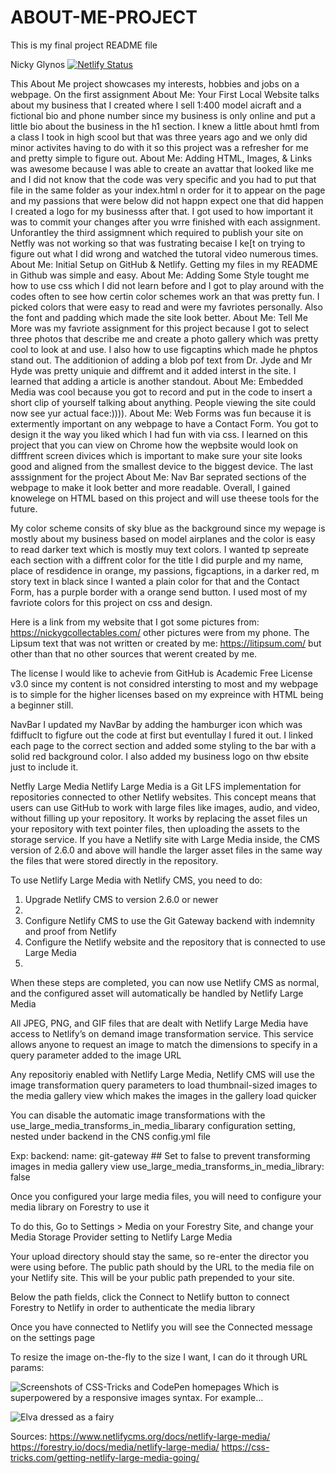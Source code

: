 # ABOUT-ME-PROJECT
This is my final project README file

Nicky Glynos
[![Netlify Status](https://api.netlify.com/api/v1/badges/86e95467-84fb-44df-9869-45f453a7f2c1/deploy-status)](https://app.netlify.com/sites/about-me-nickyg24/deploys)

This About Me project showcases my interests, hobbies and jobs on a webpage. On the first assignment About Me: Your First Local Website talks about my business that I created where I sell 1:400 model aicraft and a fictional bio and phone number since my business is only online and put a little bio about the business in the h1 section. I knew a little about hmtl from a class I took in high scool but that was three years ago and we only did minor activites having to do with it so this project was a refresher for me and pretty simple to figure out. About Me: Adding HTML, Images, & Links was awesome because I was able to create an avattar that looked like me and I did not know that the code was very specific and you had to put that file in the same folder as your index.html n order for it to appear on the page and my passions that were below did not happn expect one that did happen I created a logo for my businesss after that. I got used to how important it was to commit your changes after you wrre finished with each assignment. Unforantley the third assigmnent which required to publish your site on Netfly was not working so that was fustrating becaise I ke[t on trying to figure out what I did wrong and watched the tutoral video numerous times. About Me: Initial Setup on GitHub & Netlify. Getting my files in my README in Github was simple and easy. About Me: Adding Some Style tought me how to use css which I did not learn before and I got to play around with the codes often to see how certin color schemes work an that was pretty fun. I picked colors that were easy to read and were my favriotes personally. Also the font and padding which made the site look better. About Me: Tell Me More was my favriote assignment for this project because I got to select three photos that describe me and create a photo gallery which was pretty cool to look at and use. I also how to use figcaptins which made he phptos stand out. The additionion of adding a blob pof text from Dr. Jyde and Mr Hyde was pretty uniquie and diffremt and it added interst in the site. I learned that adding a article is another standout. About Me: Embedded Media was cool because you got to record and put in the code to insert a short clip of yourself talking about anything. People viewing the site could now see yur actual face:)))). About Me: Web Forms was fun because it is extermently important on any webpage to have a Contact Form. You got to design it the way you liked which I had fun with via css. I learned on this project that you can view on Chrome how the wepbsite would look on difffrent screen divices which is important to make sure your site looks good and aligned from the smallest device to the biggest device. The last asssignment for the project About Me: Nav Bar seprated sections of the webpage to make it look better and more readable. Overall, I gained knowelege on HTML based on this project and will use theese tools for the future. 

My color scheme consits of sky blue as the background since my wepage is mostly about my business based on model airplanes and the color is easy to read darker text which is mostly muy text colors. I wanted tp sepreate each section with a diffrent color for the title I did purple and my name, place of resdidence in orange, my passions, figcaptions, in a darker red, m story text in black since I wanted a plain color for that and the Contact Form, has a purple border with a orange send button. I used most of my favriote colors for this project on css and design.


Here is a link from my website that I got some pictures from: https://nickygcollectables.com/ other pictures were from my phone. The Lipsum text that was not written or created by me: https://litipsum.com/ but other than that no other sources that werent created by me.


The license I would like to achevie from GitHub is Academic Free License v3.0 since my content is not considred intersting to most and my webpage is to simple for the higher licenses based on my expreince with HTML being a beginner still.

NavBar
I updated my NavBar by adding the hamburger icon which was fdiffuclt to figfure out the code at first but eventullay I fured it out. I linked each page to the correct section and added some styling to the bar with a solid red background color. I also added my business logo on thw ebsite just to include it.

Netfly Large Media 
Netlify Large Media is a Git LFS implementation for repositories connected to other Netlify websites. This concept means that users can use GitHub to work with large files like images, audio, and video, without filling up your repository. It works by replacing the asset files un your repository with text pointer files, then uploading the assets to the storage service. If you have a Netlify site with Large Media inside, the CMS version of 2.6.0 and above will handle the larger asset files in the same way the files that were stored directly in the repository. 

To use Netlify Large Media with Netlify CMS, you need to do:
1. Upgrade Netlify CMS to version 2.6.0 or newer<li>
2. Configure Netlify CMS to use the Git Gateway backend with indemnity and proof from Netlify
3. Configure the Netlify website and the repository that is connected to use Large Media<li>

 When these steps are completed, you can now use Netlify CMS as normal, and the configured asset will automatically be handled by Netlify Large Media


All JPEG, PNG, and GIF files that are dealt with Netlify Large Media have access to Netlify’s on demand image transformation service. This service allows anyone to request an image to match the dimensions to specify in a query parameter added to the image URL

Any repositoriy enabled with Netlify Large Media, Netlify CMS will use the image transformation query parameters to load thumbnail-sized images to the media gallery view which makes the images in the gallery load quicker

 You can disable the automatic image transformations with the use_large_media_transforms_in_media_libarary configuration setting, nested under backend in the CNS config.yml file
 
Exp: 
backend:
                name: git-gateway
                ## Set to false to prevent transforming images in media gallery view
                use_large_media_transforms_in_media_library: false


 Once you configured your large media files, you will need to configure your media library on Forestry to use it 

To do this, Go to Settings > Media on your Forestry Site, and change your Media Storage Provider setting to Netlify Large Media 


 Your upload directory should stay the same, so re-enter the director you were using before. The public path should by the URL to the media file on your Netlify site. This will be your public path prepended to your site. 

Below the path fields, click the Connect to Netlify button to connect Forestry to Netlify in order to authenticate the media library 

Once you have connected to Netlify you will see the Connected message on the settings page

To resize the image on-the-fly to the size I want, I can do it through URL params:

<img 
  src="slides/Oops.003.jpeg?nf_resize=fit&w=1000"
  alt="Screenshots of CSS-Tricks and CodePen homepages"
/>
Which is superpowered by a responsive images syntax. For example…

<img srcset="img.jpg?nf_resize=fit&w=320 320w,
             img.jpg?nf_resize=fit&w=480 480w,
             img.jpg?nf_resize=fit&w=800 800w"
      sizes="(max-width: 320px) 280px,
             (max-width: 480px) 440px,
             800px"
        src="img.jpg?nf_resize=fit&w=800" alt="Elva dressed as a fairy">




Sources:
https://www.netlifycms.org/docs/netlify-large-media/
https://forestry.io/docs/media/netlify-large-media/
https://css-tricks.com/getting-netlify-large-media-going/

